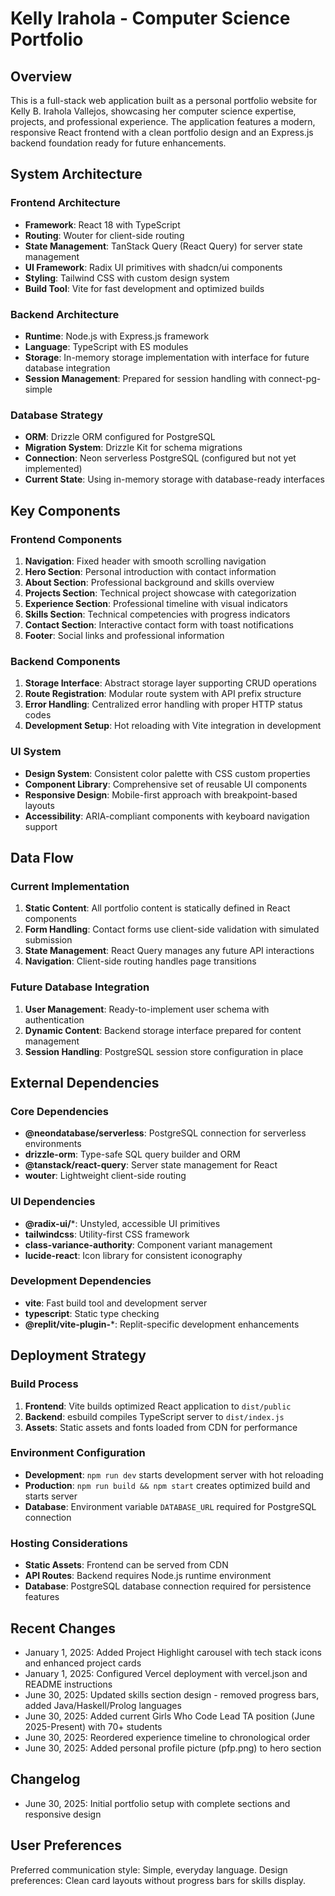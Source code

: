# Kelly Irahola - Computer Science Portfolio

## Overview

This is a full-stack web application built as a personal portfolio website for Kelly B. Irahola Vallejos, showcasing her computer science expertise, projects, and professional experience. The application features a modern, responsive React frontend with a clean portfolio design and an Express.js backend foundation ready for future enhancements.

## System Architecture

### Frontend Architecture
- **Framework**: React 18 with TypeScript
- **Routing**: Wouter for client-side routing
- **State Management**: TanStack Query (React Query) for server state management
- **UI Framework**: Radix UI primitives with shadcn/ui components
- **Styling**: Tailwind CSS with custom design system
- **Build Tool**: Vite for fast development and optimized builds

### Backend Architecture
- **Runtime**: Node.js with Express.js framework
- **Language**: TypeScript with ES modules
- **Storage**: In-memory storage implementation with interface for future database integration
- **Session Management**: Prepared for session handling with connect-pg-simple

### Database Strategy
- **ORM**: Drizzle ORM configured for PostgreSQL
- **Migration System**: Drizzle Kit for schema migrations
- **Connection**: Neon serverless PostgreSQL (configured but not yet implemented)
- **Current State**: Using in-memory storage with database-ready interfaces

## Key Components

### Frontend Components
1. **Navigation**: Fixed header with smooth scrolling navigation
2. **Hero Section**: Personal introduction with contact information
3. **About Section**: Professional background and skills overview
4. **Projects Section**: Technical project showcase with categorization
5. **Experience Section**: Professional timeline with visual indicators
6. **Skills Section**: Technical competencies with progress indicators
7. **Contact Section**: Interactive contact form with toast notifications
8. **Footer**: Social links and professional information

### Backend Components
1. **Storage Interface**: Abstract storage layer supporting CRUD operations
2. **Route Registration**: Modular route system with API prefix structure
3. **Error Handling**: Centralized error handling with proper HTTP status codes
4. **Development Setup**: Hot reloading with Vite integration in development

### UI System
- **Design System**: Consistent color palette with CSS custom properties
- **Component Library**: Comprehensive set of reusable UI components
- **Responsive Design**: Mobile-first approach with breakpoint-based layouts
- **Accessibility**: ARIA-compliant components with keyboard navigation support

## Data Flow

### Current Implementation
1. **Static Content**: All portfolio content is statically defined in React components
2. **Form Handling**: Contact forms use client-side validation with simulated submission
3. **State Management**: React Query manages any future API interactions
4. **Navigation**: Client-side routing handles page transitions

### Future Database Integration
1. **User Management**: Ready-to-implement user schema with authentication
2. **Dynamic Content**: Backend storage interface prepared for content management
3. **Session Handling**: PostgreSQL session store configuration in place

## External Dependencies

### Core Dependencies
- **@neondatabase/serverless**: PostgreSQL connection for serverless environments
- **drizzle-orm**: Type-safe SQL query builder and ORM
- **@tanstack/react-query**: Server state management for React
- **wouter**: Lightweight client-side routing

### UI Dependencies
- **@radix-ui/***: Unstyled, accessible UI primitives
- **tailwindcss**: Utility-first CSS framework
- **class-variance-authority**: Component variant management
- **lucide-react**: Icon library for consistent iconography

### Development Dependencies
- **vite**: Fast build tool and development server
- **typescript**: Static type checking
- **@replit/vite-plugin-***: Replit-specific development enhancements

## Deployment Strategy

### Build Process
1. **Frontend**: Vite builds optimized React application to `dist/public`
2. **Backend**: esbuild compiles TypeScript server to `dist/index.js`
3. **Assets**: Static assets and fonts loaded from CDN for performance

### Environment Configuration
- **Development**: `npm run dev` starts development server with hot reloading
- **Production**: `npm run build && npm start` creates optimized build and starts server
- **Database**: Environment variable `DATABASE_URL` required for PostgreSQL connection

### Hosting Considerations
- **Static Assets**: Frontend can be served from CDN
- **API Routes**: Backend requires Node.js runtime environment
- **Database**: PostgreSQL database connection required for persistence features

## Recent Changes
- January 1, 2025: Added Project Highlight carousel with tech stack icons and enhanced project cards
- January 1, 2025: Configured Vercel deployment with vercel.json and README instructions
- June 30, 2025: Updated skills section design - removed progress bars, added Java/Haskell/Prolog languages
- June 30, 2025: Added current Girls Who Code Lead TA position (June 2025-Present) with 70+ students
- June 30, 2025: Reordered experience timeline to chronological order
- June 30, 2025: Added personal profile picture (pfp.png) to hero section

## Changelog
- June 30, 2025: Initial portfolio setup with complete sections and responsive design

## User Preferences

Preferred communication style: Simple, everyday language.
Design preferences: Clean card layouts without progress bars for skills display.